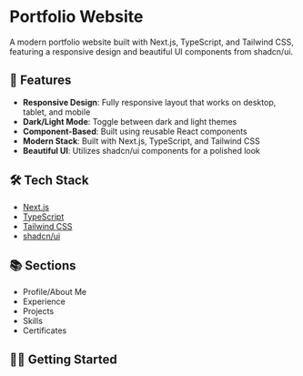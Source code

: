 # Portfolio Website

A modern portfolio website built with Next.js, TypeScript, and Tailwind CSS, featuring a responsive design and beautiful UI components from shadcn/ui.

## 🚀 Features

- **Responsive Design**: Fully responsive layout that works on desktop, tablet, and mobile
- **Dark/Light Mode**: Toggle between dark and light themes
- **Component-Based**: Built using reusable React components
- **Modern Stack**: Built with Next.js, TypeScript, and Tailwind CSS
- **Beautiful UI**: Utilizes shadcn/ui components for a polished look

## 🛠️ Tech Stack

- [Next.js](https://nextjs.org/)
- [TypeScript](https://www.typescriptlang.org/)
- [Tailwind CSS](https://tailwindcss.com/)
- [shadcn/ui](https://ui.shadcn.com/)

## 📚 Sections

- Profile/About Me
- Experience
- Projects
- Skills
- Certificates

## 🏃‍♂️ Getting Started
